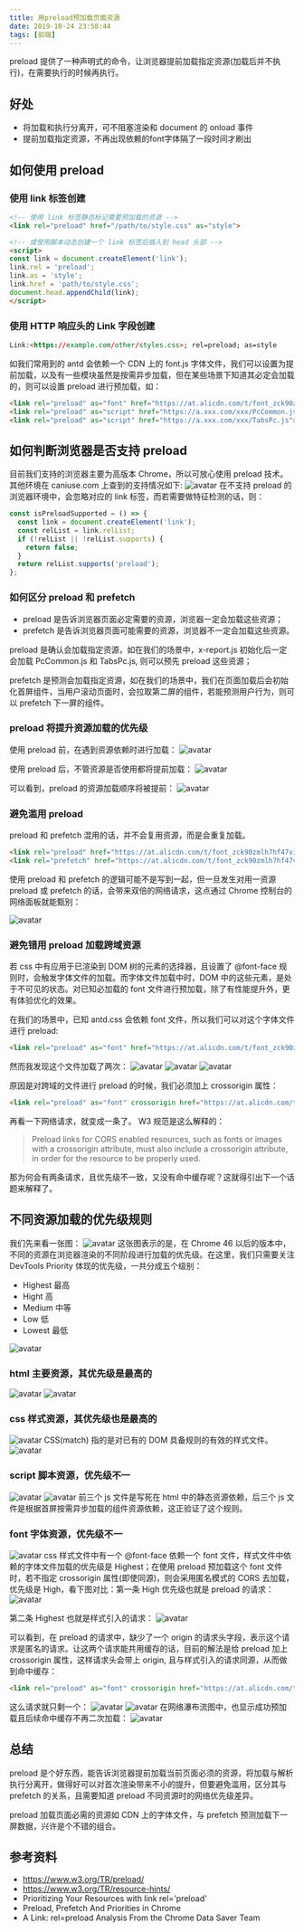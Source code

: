 ```yaml
---
title: 用preload预加载页面资源
date: 2019-10-24 23:58:44
tags: [前端]
---
```


preload 提供了一种声明式的命令，让浏览器提前加载指定资源(加载后并不执行)，在需要执行的时候再执行。

<!--more-->

## 好处

* 将加载和执行分离开，可不阻塞渲染和 document 的 onload 事件
* 提前加载指定资源，不再出现依赖的font字体隔了一段时间才刷出

## 如何使用 preload

### 使用 link 标签创建

```html
<!-- 使用 link 标签静态标记需要预加载的资源 -->
<link rel="preload" href="/path/to/style.css" as="style">

<!-- 或使用脚本动态创建一个 link 标签后插入到 head 头部 -->
<script>
const link = document.createElement('link');
link.rel = 'preload';
link.as = 'style';
link.href = 'path/to/style.css';
document.head.appendChild(link);
</script>
```

### 使用 HTTP 响应头的 Link 字段创建

```html
Link:<https://example.com/other/styles.css>; rel=preload; as=style
```

如我们常用到的 antd 会依赖一个 CDN 上的 font.js 字体文件，我们可以设置为提前加载，以及有一些模块虽然是按需异步加载，但在某些场景下知道其必定会加载的，则可以设置 preload 进行预加载，如：

```html
<link rel="preload" as="font" href="https://at.alicdn.com/t/font_zck90zmlh7hf47vi.woff">
<link rel="preload" as="script" href="https://a.xxx.com/xxx/PcCommon.js">
<link rel="preload" as="script" href="https://a.xxx.com/xxx/TabsPc.js">
```

## 如何判断浏览器是否支持 preload

目前我们支持的浏览器主要为高版本 Chrome，所以可放心使用 preload 技术。其他环境在 caniuse.com 上查到的支持情况如下:
![avatar](/img/preload/640.webp)
在不支持 preload 的浏览器环境中，会忽略对应的 link 标签，而若需要做特征检测的话，则：

```javascript
const isPreloadSupported = () => {
  const link = document.createElement('link');
  const relList = link.relList;
  if (!relList || !relList.supports) {
    return false;
  }
  return relList.supports('preload');
};
```

### 如何区分 preload 和 prefetch

* preload  是告诉浏览器页面必定需要的资源，浏览器一定会加载这些资源；
* prefetch 是告诉浏览器页面可能需要的资源，浏览器不一定会加载这些资源。

preload 是确认会加载指定资源，如在我们的场景中，x-report.js 初始化后一定会加载 PcCommon.js 和 TabsPc.js, 则可以预先 preload 这些资源；

prefetch 是预测会加载指定资源，如在我们的场景中，我们在页面加载后会初始化首屏组件，当用户滚动页面时，会拉取第二屏的组件，若能预测用户行为，则可以 prefetch 下一屏的组件。

### preload 将提升资源加载的优先级

使用 preload 前，在遇到资源依赖时进行加载：
![avatar](/img/preload/641.webp)

使用 preload 后，不管资源是否使用都将提前加载：
![avatar](/img/preload/642.webp)

可以看到，preload 的资源加载顺序将被提前：
![avatar](/img/preload/643.webp)

### 避免滥用 preload

preload 和 prefetch 混用的话，并不会复用资源，而是会重复加载。

```html
<link rel="preload" href="https://at.alicdn.com/t/font_zck90zmlh7hf47vi.woff" as="font">
<link rel="prefetch" href="https://at.alicdn.com/t/font_zck90zmlh7hf47vi.woff" as="font">
```

使用 preload 和 prefetch 的逻辑可能不是写到一起，但一旦发生对用一资源 preload 或 prefetch 的话，会带来双倍的网络请求，这点通过 Chrome 控制台的网络面板就能甄别：

![avatar](/img/preload/644.webp)

### 避免错用 preload 加载跨域资源

若 css 中有应用于已渲染到 DOM 树的元素的选择器，且设置了 @font-face 规则时，会触发字体文件的加载。而字体文件加载中时，DOM 中的这些元素，是处于不可见的状态。对已知必加载的 font 文件进行预加载，除了有性能提升外，更有体验优化的效果。

在我们的场景中，已知 antd.css 会依赖 font 文件，所以我们可以对这个字体文件进行 preload:

```html
<link rel="preload" as="font" href="https://at.alicdn.com/t/font_zck90zmlh7hf47vi.woff">
```

然而我发现这个文件加载了两次：
![avatar](/img/preload/645.webp)
![avatar](/img/preload/646.webp)
![avatar](/img/preload/647.webp)

原因是对跨域的文件进行 preload 的时候，我们必须加上 crossorigin 属性：

```html
<link rel="preload" as="font" crossorigin href="https://at.alicdn.com/t/font_zck90zmlh7hf47vi.woff">
```

再看一下网络请求，就变成一条了。
W3 规范是这么解释的：
>Preload links for CORS enabled resources, such as fonts or images with a crossorigin attribute, must also include a crossorigin attribute, in order for the resource to be properly used.

那为何会有两条请求，且优先级不一致，又没有命中缓存呢？这就得引出下一个话题来解释了。

## 不同资源加载的优先级规则

我们先来看一张图：
![avatar](/img/preload/648.webp)
这张图表示的是，在 Chrome 46 以后的版本中，不同的资源在浏览器渲染的不同阶段进行加载的优先级。在这里，我们只需要关注 DevTools Priority 体现的优先级，一共分成五个级别：

* Highest 最高
* Hight 高
* Medium 中等
* Low 低
* Lowest 最低

![avatar](/img/preload/649.webp)

### html 主要资源，其优先级是最高的

![avatar](/img/preload/650.webp)
![avatar](/img/preload/651.webp)

### css 样式资源，其优先级也是最高的

![avatar](/img/preload/652.webp)
CSS(match) 指的是对已有的 DOM 具备规则的有效的样式文件。
![avatar](/img/preload/653.webp)

### script 脚本资源，优先级不一

![avatar](/img/preload/654.webp)
![avatar](/img/preload/655.webp)
前三个 js 文件是写死在 html 中的静态资源依赖，后三个 js 文件是根据首屏按需异步加载的组件资源依赖，这正验证了这个规则。

### font 字体资源，优先级不一

![avatar](/img/preload/656.webp)
css 样式文件中有一个 @font-face 依赖一个 font 文件，样式文件中依赖的字体文件加载的优先级是 Highest；在使用 preload 预加载这个 font 文件时，若不指定 crossorigin 属性(即使同源)，则会采用匿名模式的 CORS 去加载，优先级是 High，看下图对比：第一条 High 优先级也就是 preload 的请求：
![avatar](/img/preload/657.webp)

第二条 Highest 也就是样式引入的请求：
![avatar](/img/preload/658.webp)

可以看到，在 preload 的请求中，缺少了一个 origin 的请求头字段，表示这个请求是匿名的请求。让这两个请求能共用缓存的话，目前的解法是给 preload 加上 crossorigin 属性，这样请求头会带上 origin, 且与样式引入的请求同源，从而做到命中缓存：

```html
<link rel="preload" as="font" crossorigin href="https://at.alicdn.com/t/font_zck90zmlh7hf47vi.woff">
```

这么请求就只剩一个：
![avatar](/img/preload/659.webp)
![avatar](/img/preload/660.webp)
在网络瀑布流图中，也显示成功预加载且后续命中缓存不再二次加载：
![avatar](/img/preload/661.webp)

## 总结

preload 是个好东西，能告诉浏览器提前加载当前页面必须的资源，将加载与解析执行分离开，做得好可以对首次渲染带来不小的提升，但要避免滥用，区分其与 prefetch 的关系，且需要知道 preload 不同资源时的网络优先级差异。

preload 加载页面必需的资源如 CDN 上的字体文件，与 prefetch 预测加载下一屏数据，兴许是个不错的组合。

## 参考资料

* <https://www.w3.org/TR/preload/>
* <https://www.w3.org/TR/resource-hints/>
* Prioritizing Your Resources with link rel='preload'
* Preload, Prefetch And Priorities in Chrome
* A Link: rel=preload Analysis From the Chrome Data Saver Team
